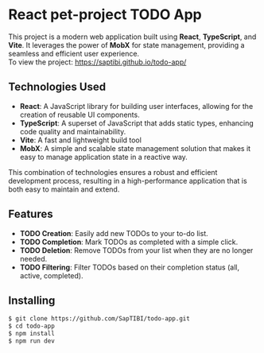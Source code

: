 # React pet-project TODO App 

This project is a modern web application built using **React**, **TypeScript**, and **Vite**. It leverages the power of **MobX** for state management, providing a seamless and efficient user experience.  
To view the project: https://saptibi.github.io/todo-app/

## Technologies Used

- **React**: A JavaScript library for building user interfaces, allowing for the creation of reusable UI components.
- **TypeScript**: A superset of JavaScript that adds static types, enhancing code quality and maintainability.
- **Vite**: A fast and lightweight build tool
- **MobX**: A simple and scalable state management solution that makes it easy to manage application state in a reactive way.

This combination of technologies ensures a robust and efficient development process, resulting in a high-performance application that is both easy to maintain and extend.

## Features

- **TODO Creation**: Easily add new TODOs to your to-do list.
- **TODO Completion**: Mark TODOs as completed with a simple click.
- **TODO Deletion**: Remove TODOs from your list when they are no longer needed.
- **TODO Filtering**: Filter TODOs based on their completion status (all, active, completed).

## Installing
```bash
$ git clone https://github.com/SapTIBI/todo-app.git 
$ cd todo-app
$ npm install
$ npm run dev
```

